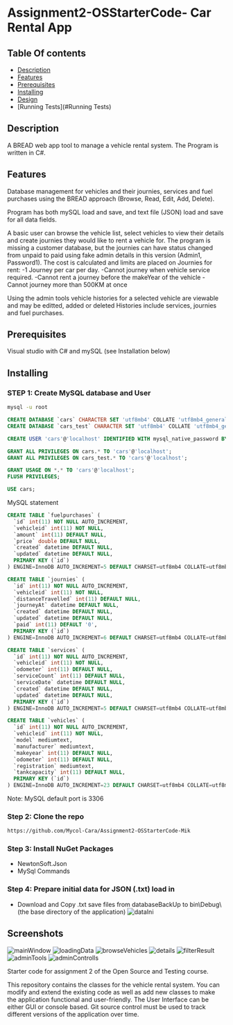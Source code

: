 # Assignment2-OSStarterCode- Car Rental App
## Table Of contents 
- [Description](#Description)
- [Features](#Features)
- [Prerequisites](#Prerequisites)
- [Installing](#Installing)
- [Design](#Design)
- [Running Tests](#Running Tests)

## Description
A BREAD web app tool to manage a vehicle rental system.
The Program is written in C#.

## Features
Database management for vehicles and their journies, services and fuel purchases using the BREAD approach (Browse, Read, Edit, Add, Delete).

Program has both mySQL load and save, and text file (JSON) load and save for all data fields.

A basic user can browse the vehicle list, select vehicles to view their details and create journies they would like to rent a vehicle for. The program is missing a customer database, but the journies can have status changed from unpaid to paid using fake admin details in this version (Admin1, Password1). The cost is calculated and limits are placed on Journies for rent:
  -1 Journey per car per day.
  -Cannot journey when vehicle service required.
  -Cannot rent a journey before the makeYear of the vehicle
  -Cannot journey more than 500KM at once

Using the admin tools vehicle histories for a selected vehicle are viewable and may be editted, added or deleted 
Histories include services, journies and fuel purchases.

## Prerequisites
Visual studio with C# and mySQL (see Installation below)

## Installing
### STEP 1: Create MySQL database and User

```bash
mysql -u root 
```

```sql 
CREATE DATABASE `cars` CHARACTER SET 'utf8mb4' COLLATE 'utf8mb4_general_ci';
CREATE DATABASE `cars_test` CHARACTER SET 'utf8mb4' COLLATE 'utf8mb4_general_ci';

CREATE USER 'cars'@'localhost' IDENTIFIED WITH mysql_native_password BY 'Password1';

GRANT ALL PRIVILEGES ON cars.* TO 'cars'@'localhost';
GRANT ALL PRIVILEGES ON cars_test.* TO 'cars'@'localhost';

GRANT USAGE ON *.* TO 'cars'@'localhost';
FLUSH PRIVILEGES;

USE cars;
```

MySQL statement 
```sql
CREATE TABLE `fuelpurchases` (
  `id` int(11) NOT NULL AUTO_INCREMENT,
  `vehicleid` int(11) NOT NULL,
  `amount` int(11) DEFAULT NULL,
  `price` double DEFAULT NULL,
  `created` datetime DEFAULT NULL,
  `updated` datetime DEFAULT NULL,
  PRIMARY KEY (`id`)
) ENGINE=InnoDB AUTO_INCREMENT=5 DEFAULT CHARSET=utf8mb4 COLLATE=utf8mb4_0900_ai_ci;
```
```sql
CREATE TABLE `journies` (
  `id` int(11) NOT NULL AUTO_INCREMENT,
  `vehicleid` int(11) NOT NULL,
  `distanceTravelled` int(11) DEFAULT NULL,
  `journeyAt` datetime DEFAULT NULL,
  `created` datetime DEFAULT NULL,
  `updated` datetime DEFAULT NULL,
  `paid` int(11) DEFAULT '0',
  PRIMARY KEY (`id`)
) ENGINE=InnoDB AUTO_INCREMENT=6 DEFAULT CHARSET=utf8mb4 COLLATE=utf8mb4_0900_ai_ci;
```
```sql
CREATE TABLE `services` (
  `id` int(11) NOT NULL AUTO_INCREMENT,
  `vehicleid` int(11) NOT NULL,
  `odometer` int(11) DEFAULT NULL,
  `serviceCount` int(11) DEFAULT NULL,
  `serviceDate` datetime DEFAULT NULL,
  `created` datetime DEFAULT NULL,
  `updated` datetime DEFAULT NULL,
  PRIMARY KEY (`id`)
) ENGINE=InnoDB AUTO_INCREMENT=5 DEFAULT CHARSET=utf8mb4 COLLATE=utf8mb4_0900_ai_ci;
```
```sql
CREATE TABLE `vehicles` (
  `id` int(11) NOT NULL AUTO_INCREMENT,
  `vehicleid` int(11) NOT NULL,
  `model` mediumtext,
  `manufacturer` mediumtext,
  `makeyear` int(11) DEFAULT NULL,
  `odometer` int(11) DEFAULT NULL,
  `registration` mediumtext,
  `tankcapacity` int(11) DEFAULT NULL,
  PRIMARY KEY (`id`)
) ENGINE=InnoDB AUTO_INCREMENT=23 DEFAULT CHARSET=utf8mb4 COLLATE=utf8mb4_0900_ai_ci;
```
Note: MySQL default port is 3306
### Step 2: Clone the repo
```bash  
https://github.com/Mycol-Cara/Assignment2-OSStarterCode-Mik
```
### Step 3: Install NuGet Packages
- NewtonSoft.Json
- MySql Commands

### Step 4: Prepare initial data for JSON (.txt) load in
- Download and Copy .txt save files from databaseBackUp to bin\Debug\ (the base directory of the application)
![dataIni](./images/dataIni.png)

## Screenshots
![mainWindow](./images/mainWindow.PNG)
![loadingData](./images/loadingData.PNG)
![browseVehicles](./images/browseVehicles.PNG)
![details](./images/details.PNG)
![filterResult](./images/filterResult.PNG)
![adminTools](./images/adminTools.PNG)
![adminControlls](./images/adminControlls.PNG)


Starter code for assignment 2 of the Open Source and Testing course.

This repository contains the classes for the vehicle rental system.
You can modify and extend the existing code as well as add new classes to make the application functional and user-friendly.
The User Interface can be either GUI or console based.
Git source control must be used to track different versions of the application over time.
